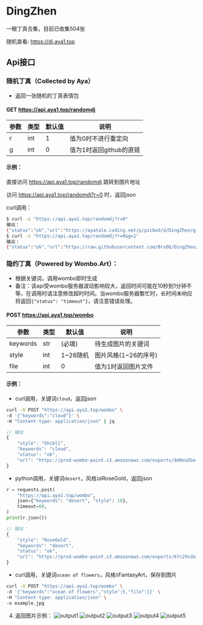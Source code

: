# DingZhen
一眼丁真合集，目前已收集504张

随机查看: https://dj.aya1.top

## Api接口

### 随机丁真（Collected by Aya）
* 返回一张随机的丁真表情包
#### GET https://api.aya1.top/randomdj

| 参数 | 类型 | 默认值 | 说明                    |
| ---- | ---- | ------ | ----------------------- |
| r    | int  | 1      | 值为0时不进行重定向     |
| g    | int  | 0      | 值为1时返回github的直链 |

#### 示例：

直接访问 https://api.aya1.top/randomdj 跳转到图片地址

访问 https://api.aya1.top/randomdj?r=0 时，返回json

curl调用：
```bash
$ curl -s "https://api.aya1.top/randomdj?r=0"
输出：
{"status":"ok","url":"https://ayatale.coding.net/p/picbed/d/DingZhen/git/raw/main/src/917021660f75098cba21f16aa3d7a2ae.jpg"}
$ curl -s "https://api.aya1.top/randomdj?r=0&g=1"
输出：
{"status":"ok","url":"https://raw.githubusercontent.com/Brx86/DingZhen/main/src/87754eabec44cc90ba5c198454871990.jpg"}
```

### 隐约丁真（Powered by Wombo.Art）：
* 根据关键词，调用wombo即时生成
*  备注：该api受wombo服务器波动影响较大，返回时间可能在10秒到1分钟不等，在调用时请注意修改超时时间。当wombo服务器繁忙时，长时间未响应将返回`{"status": "timeout"}`，请注意错误处理。
#### POST https://api.aya1.top/wombo

| 参数     | 类型 | 默认值   | 说明                 |
| -------- | ---- | -------- | -------------------- |
| keywords | str  | (必填)   | 待生成图片的关键词   |
| style    | int  | 1~26随机 | 图片风格(1~26的序号) |
| file     | int  | 0        | 值为1时返回图片文件  |

#### 示例：

* curl调用，关键词`cloud`，返回json
```bash
curl -X POST "https://api.aya1.top/wombo" \                   
-d '{"keywords":"cloud"}' \
-H "Content-type: application/json" | jq
```
```js
// 输出：
{
    "style": "Ghibli",
    "keywords": "cloud",
    "status": "ok",
    "url": "https://prod-wombo-paint.s3.amazonaws.com/exports/8d0ea5be-b4f8-4de5-b510-9aba6d9cfac4/blank_tradingcard.jpg?AWSAccessKeyId=AKIAWGXQXQ6WCOB7PP5J&Signature=9b9%2B8eVegCrkf8T060cQxCOd9Ek%3D&Expires=1663739352"
}
```

* python调用，关键词`desert`，风格`18`RoseGold，返回json
```python
r = requests.post(
    "https://api.aya1.top/wombo",
    json={"keywords": "desert", "style": 18},
    timeout=60,
)
print(r.json())
```
```js
// 输出：
{
    "style": "RoseGold",
    "keywords": "desert",
    "status": "ok",
    "url": "https://prod-wombo-paint.s3.amazonaws.com/exports/67c29cda-b4f3-46ab-982e-a312ae3bbb53/blank_tradingcard.jpg?AWSAccessKeyId=AKIAWGXQXQ6WCOB7PP5J&Signature=6qm%2BS162%2F3bzlg0kEcfCJnOnFIg%3D&Expires=1663741052"
}
```

* curl调用，关键词`ocean of flowers`，风格`5`FantasyArt，保存到图片
```bash
curl -X POST "https://api.aya1.top/wombo" \                   
-d '{"keywords":"ocean of flowers","style":5,"file":1}' \
-H "Content-type: application/json" \
-o example.jpg
```

4. 返回图片示例：
![output1](https://github.com/Brx86/DingZhen/raw/api/output/1.jpg)
![output2](https://github.com/Brx86/DingZhen/raw/api/output/2.jpg)
![output3](https://github.com/Brx86/DingZhen/raw/api/output/3.jpg)
![output4](https://github.com/Brx86/DingZhen/raw/api/output/4.jpg)
![output5](https://github.com/Brx86/DingZhen/raw/api/output/5.jpg)